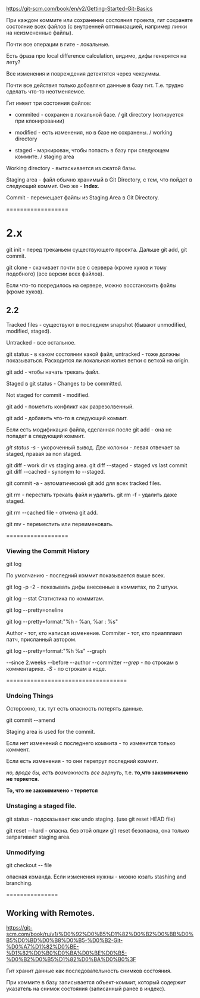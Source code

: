 https://git-scm.com/book/en/v2/Getting-Started-Git-Basics


При каждом коммите или сохранении состояния проекта,
гит сохраняте состояние всех файлов (с внутренней оптимизацией, например линки на неизмененные файлы).

Почти все операции в гите - локальные.

Есть фраза про local difference calculation, видимо, дифы генерятся на лету?

Все изменения и повреждения детектятся через чексуммы.

Почти все действия только добавляют данные в базу гит.
Т.е. трудно сделать что-то неотменяемое.

Гит имеет три состояния файлов:

* commited - сохранен в локальной базе. / git directory (копируется при клонировании)

* modified - есть изменения, но в базе не сохранены. / working directory

* staged - маркирован, чтобы попасть в базу при следующем коммите. / staging area

Working directory - вытаскивается из сжатой базы.

Staging area - файл обычно хранимый в Git Directory, с тем, что пойдет в следующий коммит. Оно же - **Index**.

Commit - перемещает файлы из Staging Area в Git Directory.

==================

# 2.x

git init - перед треканьем существующего проекта.
Дальше git add, git commit.

git clone - скачивает почти все с сервера (кроме хуков и тому подобного) (все версии всех файлов).

Если что-то повредилось на сервере, можно восстановить файлы (кроме хуков).

## 2.2

Tracked files - существуют в последнем snapshot (бывают unmodified, modified, staged).

Untracked - все остальное. 

git status - в каком состоянии какой файл, untracked - тоже должны показываться.
Расходится ли локальная копия ветки с веткой на origin.

git add - чтобы начать трекать файл.

Staged в git status - Changes to be committed.

Not staged for commit - modified.

git add - пометить конфликт как разрезолвенный.

git add - добавить что-то в следующий коммит.


Если есть модификация файла, сделанная после git add - она не попадет в следующий коммит.

*git status -s* - укороченный вывод.
Две колонки - левая отвечает за staged, правая за non staged.

git diff - work dir vs staging area.
git diff --staged - staged vs last commit
git diff --cached - synonym to --staged.


git commit -a - автоматический git add для всех tracked files.

git rm - перестать трекать файл и удалить.
git rm -f - удалить даже staged.

git rm --cached file - отмена git add.

git mv - переместить или переименовать.

==================

### Viewing the Commit History

git log

По умолчанию - последний коммит показывается выше всех.

git log -p -2 - показывать дифы внесенные в коммитах, по 2 штуки.

git log --stat
Статистика по коммитам.

git log --pretty=oneline

git log --pretty=format:"%h - %an, %ar : %s"

Author - тот, кто написал изменение.
Commiter - тот, кто приапплаил патч, присланный автором.

git log --pretty=format:"%h %s" --graph

--since 2.weeks
--before
--author
--committer
*--grep* - по строкам в комментариях.
*-S*  - по строкам в коде.

===================================

### Undoing Things

Осторожно, т.к. тут есть опасность потерять данные.

git commit --amend

Staging area is used for the commit.

Если нет изменений с последнего коммита - то изменится только коммент.

Если есть изменения - то они перетрут последний коммит.

*но, вроде бы, есть возможность все вернуть*, т.е. **то,что закоммичено не теряется**.

**То, что не закоммичено - теряется**

### Unstaging a staged file.

git status - подсказывает как undo staging. (use git reset HEAD file)

git reset --hard - опасна.
без этой опции git reset безопасна, она только затрагивает staging area.

### Unmodifying

git checkout -- file

опасная команда.
Если изменения нужны - можно юзать stashing and branching.

===============

## Working with Remotes.


















https://git-scm.com/book/ru/v1/%D0%92%D0%B5%D1%82%D0%B2%D0%BB%D0%B5%D0%BD%D0%B8%D0%B5-%D0%B2-Git-%D0%A7%D1%82%D0%BE-%D1%82%D0%B0%D0%BA%D0%BE%D0%B5-%D0%B2%D0%B5%D1%82%D0%BA%D0%B0%3F

Гит хранит данные как последовательность снимков состояния.

При коммите в базу записывается объект-коммит,
который содержит указатель на снимок состояния (записанный ранее в индекс).









